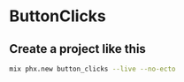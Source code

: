 # ButtonClicks
## Create a project like this
```bash
mix phx.new button_clicks --live --no-ecto
```
